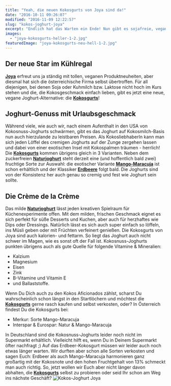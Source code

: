 ```yaml
---
title: "Yeah, die neuen Kokosgurts von Joya sind da!"
date: "2016-10-11 09:26:07"
modified: "2016-11-09 12:22:57"
slug: "kokos-joghurt-joya"
excerpt: "Endlich hat das Warten ein Ende! Nun gibt es sojafreie, vegane Joghurts aus Kokosmilch von Joya."
images:
  - "joya-kokosgurts-heller-1-2.jpg"
featuredImage: "joya-kokosgurts-neu-hell-1-2.jpg"
---
```


## Der neue Star im Kühlregal

[**Joya**](http://joya.info/) erfreut uns ja ständig mit tollen, veganen Produktneuheiten, aber diesmal hat sich die österreichische Firma selbst übertroffen. Für all diejenigen, bei denen Soja oder Kuhmilch bzw. Laktose nicht hoch im Kurs stehen und die, die Kokosgeschmack einfach lieben, gibt es jetzt eine neue, vegane Joghurt-Alternative: die [**Kokosgurts**](http://joya.info/unsere-produkte/zum-loeffeln/#scrollme)!

## Joghurt-Genuss mit Urlaubsgeschmack

Während viele, wie auch wir, nach einem Aufenthalt in den USA von Kokosnuss-Joghurts schwärmen, gibt es das Joghurt auf Kokosmilch-Basis nun auch hierzulande zu leistbaren Preisen. Als KokosliebhaberIn kann man sich jeden Löffel des cremigen Joghurts auf der Zunge zergehen lassen und dabei von einer exotischen Insel mit Kokospalmen träumen - herrlich! Die [**Kokosgurts**](http://joya.info/unsere-produkte/zum-loeffeln/#scrollme) kommen übrigens gleich in 3 Varianten. Neben dem zuckerfreien [**Naturjoghurt**](http://joya.info/produkt/kokosgurt-natur/#scrollme) steht derzeit eine (und hoffentlich bald zwei) fruchtige Sorte zur Auswahl: die exotischer Variante [**Mango-Maracuja**](http://joya.info/produkt/kokosgurt-mango-maracuja/#scrollme) ist schon erhältlich und der Klassiker [**Erdbeere**](http://joya.info/produkt/kokosgurt-erdbeere/#scrollme) folgt bald. Die Joghurts sind von der Konsistenz her auch genau so cremig und fest wie Joghurt sein sollte.

## Die Crème de la Crème

Das milde [**Naturjoghurt**](http://joya.info/produkt/kokosgurt-natur/#scrollme) lässt jeden kreativen Spielraum für Küchenexperimente offen. Mit dem milden, frischen Geschmack eignet es sich perfekt für süße Desserts und Kuchen, aber auch für herzhaftes wie Dips oder Dressings. Natürlich lässt es sich auch super einfach so löffeln, ins Müsli geben oder mit Früchten verfeinert genießen. Die Kokosgurts von Joya sind auch kalorien- und fettarm. So liegt das Joghurt auch nicht schwer im Magen, wie es sonst oft der Fall ist. Kokosnuss-Joghurts punkten übrigens auch als gute Quelle für folgende Vitamine & Mineralien:

*   Kalzium
*   Magnesium
*   Eisen
*   Zink
*   B-Vitamine und Vitamin E
*   und Ballaststoffe.

Wenn Du Dich auch zu den Kokos Aficionados zählst, scharst Du wahrscheinlich schon längst in den Startlöchern und möchtest die [**Kokosgurts**](http://joya.info/unsere-produkte/zum-loeffeln/#scrollme) gerne rasch kaufen und selbst verkosten, oder? In Österreich findest Du die Kokosgurts bei:

*   Merkur: Sorte Mango-Maracuja
*   Interspar & Eurospar: Natur & Mango-Maracuja

In Deutschland sind die Kokosnuss-Joghurts leider noch nicht im Supermarkt erhältlich. Vielleicht hilft es, wenn Du in Deinem Supermarkt öfter nachfragt ;) Auf das Erdbeer-Kokosgurt müssen wir leider auch noch etwas länger warten. Wir durften aber schon alle Sorten verkosten und sagen Euch: Erdbeer als auch Mango-Maracuja harmonieren ganz großartig mit der Kokosnote und den hohen Fruchtgehalt von 13% schmeckt man auch richtig. So, jetzt wollen wir Euch aber nicht länger davon abhalten, die [**Kokosgurts**](http://joya.info/unsere-produkte/zum-loeffeln/#scrollme) selbst zu probieren oder seid Ihr schon am Weg ins nächste Geschäft? ![Kokos-Joghurt Joya](https://www.veganblatt.com/i/joya-kokosgurts-heller-1-2.jpg)